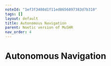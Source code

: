 ```yaml
---
noteId: "1ef3f3408d1f11ed8656897383d7b310"
tags: []
layout: default
title: Autonomous Navigation
parent: Noetic version of MuSHR
nav_order: 4
---
```


# [](#header-1)Autonomous Navigation